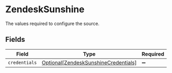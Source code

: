# ZendeskSunshine

The values required to configure the source.


## Fields

| Field                                                                                     | Type                                                                                      | Required                                                                                  | Description                                                                               |
| ----------------------------------------------------------------------------------------- | ----------------------------------------------------------------------------------------- | ----------------------------------------------------------------------------------------- | ----------------------------------------------------------------------------------------- |
| `credentials`                                                                             | [Optional[ZendeskSunshineCredentials]](../../models/shared/zendesksunshinecredentials.md) | :heavy_minus_sign:                                                                        | N/A                                                                                       |